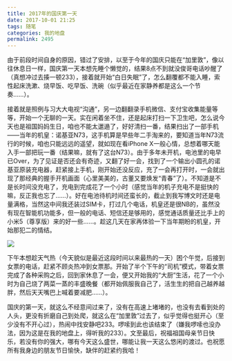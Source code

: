 ```yaml
---
title: 2017年的国庆第一天
date: 2017-10-01 21:25
tags: 随笔
categories: 我的地盘
permalink: 2495
---
```


由于前段时间自身的原因，错过了安排，以至于今年的国庆只能在“加里敦”，像以往休息日一样，国庆第一天本想先睡个懒觉的，结果8点不到就没俊哥电话吵醒了（真想冲过去揍一顿233），接着就开始“白日失眠”了，怎么翻覆都不能入睡，索性起床洗漱、烧早饭、吃早饭、洗碗（似乎最近在家静养都是这么一个节奏……）。

<!--more-->

接着就是照例与习大大电视“沟通”，另一边翻翻录手机微信、支付宝收集能量等等，开始一个无聊的一天。实在闲着坐不住，还是起床打扫一下卫生吧，怎么说今天也是祖国妈妈生日，咱也不能太邋遢了，好好清扫一番，结果扫出了一部手机——当年的机皇：诺基亚N73，这手机算是早些年二手淘来的，要知道当年N73流行的时候，咱也只能远远的遥望，就如现在看iPhone X一般心情，总想着哪天能入手一部把玩一番（结果嘛，就有了这台N73）。由于多年未开机，电池里的电早已Over，为了见证是否还会有奇迹，又翻了好一会，找到了一个输出小圆孔的诺基亚原装充电器，赶紧接上手机，刚开始还没反应，充了一会再打开时，一会就出现了那经典的握手开机画面（心里美美的，古董又要焕发“青春”了）。不知道是不是长时间没充电了，充电到完成花了一个小时（感觉当年的机子充电不是挺快的嘛，反正我也忘了……）。好在电池待机时间还蛮长的，截止到我写博文时还是电量满格，当然这中间我还装过SIM卡，打过几个电话，机皇还是很NB的，虽然没有现在智能机功能多，但一般的电话、短信还是够用的，感觉通话质量还比手上的小米5（尊享版）来的好一些……。趁这几天在家再体验一下当年期盼的机皇，开始那犯二的情结。

![](https://oft4n5tq6.qnssl.com/image/1/77/742237edeebe03686b1ca1e5e4473.jpg)

下午本想趁天气热（今天貌似是最近这段时间以来最热的一天）困个午觉，后接到女票的电话，赶紧不顾炎热冲到女票那。开始了半个下午的“司机”模式，带着女票完成了各种采购之后，回到家休息了一会，便又开始我的“大厨”生活，花了一个小时为自己烧了两菜一蒸的丰盛晚餐（都开始佩服我自己了，活生生的把自己越养越胖，然后天天嘴巴上喊着要减肥……）。

国庆的第一天，就这么不经意间过来了，没有在高速上堵堵的，也没有去看到处的人头，更没有折磨自己到处爬，就这么在“加里敦”过去了，似乎觉得也挺开心（至少没有不开心过），热闹中找安静吧233。啰嗦到此也该结束了（嫌我啰嗦也没办法，因为这是在我的地盘上，得听我的233）。文至最后，祝福祖国母亲节日快乐，若没有你的强大，哪有今天这么盛世，哪能让我一天这么悠闲的渡过。也祝愿所有我身边的朋友节日愉快，缺伴的赶紧约我哈！